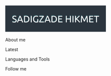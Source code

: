 [![Header](https://github.com/sadigzade/sadigzade/blob/main/assets/header.png)](https://vk.com/sadigzade)

About me

Latest

Languages and Tools

Follow me